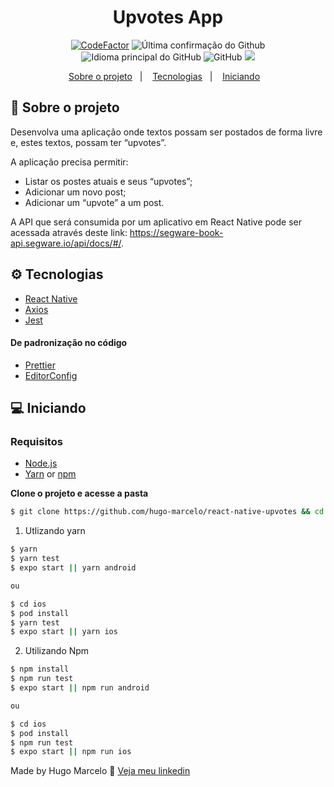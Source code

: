 <h1 align="center">
  Upvotes App
</h1>

<p align = "center">
<a href="https://www.codefactor.io/repository/github/hugo-marcelo/react-native-upvotes"><img src="https://www.codefactor.io/repository/github/hugo-marcelo/react-native-upvotes/badge" alt="CodeFactor" /></a>
<img alt = "Última confirmação do Github" src = "https://img.shields.io/github/last-commit/hugo-marcelo/react-native-upvotes">
<img alt = "Idioma principal do GitHub" src = "https://img.shields.io/github/languages/top/hugo-marcelo/react-native-upvotes">
<img alt = "GitHub" src = "https://img.shields.io/github/license/hugo-marcelo/react-native-upvotes.svg">
<a href="https://www.codacy.com/manual/hugo-marcelo/react-native-upvotes?utm_source=github.com&amp;utm_medium=referral&amp;utm_content=hugo-marcelo/react-native-upvotes&amp;utm_campaign=Badge_Grade"><img src="https://api.codacy.com/project/badge/Grade/147d0b2836734c79b7ee5ea035f065b4"/></a>
</p>

<p align="center">
  <a href="#-sobre-o-projeto">Sobre o projeto</a>&nbsp;&nbsp;&nbsp;|&nbsp;&nbsp;&nbsp;
  <a href="#-tecnologias">Tecnologias</a>&nbsp;&nbsp;&nbsp;|&nbsp;&nbsp;&nbsp;
  <a href="#-Iniciando">Iniciando</a>&nbsp;&nbsp;&nbsp;
</p>

## 💼 Sobre o projeto

Desenvolva uma aplicação onde textos possam ser postados de forma livre e, estes textos, possam ter
“upvotes”.

A aplicação precisa permitir:

- Listar os postes atuais e seus “upvotes”;
- Adicionar um novo post;
- Adicionar um “upvote” a um post.

A API que será consumida por um aplicativo em React Native pode ser acessada através deste link:
https://segware-book-api.segware.io/api/docs/#/.

## ⚙️ Tecnologias

- [React Native](https://reactnative.dev/)
- [Axios](https://github.com/axios/axios)
- [Jest](https://jestjs.io/)

#### De padronização no código

- [Prettier](https://prettier.io/)
- [EditorConfig](https://editorconfig.org/)

## 💻 Iniciando

### Requisitos

- [Node.js](https://nodejs.org/en/)
- [Yarn](https://classic.yarnpkg.com/) or [npm](https://www.npmjs.com/)

**Clone o projeto e acesse a pasta**

```bash
$ git clone https://github.com/hugo-marcelo/react-native-upvotes && cd react-native-upvotes
```

1. Utlizando yarn

```sh
$ yarn
$ yarn test
$ expo start || yarn android

ou

$ cd ios
$ pod install
$ yarn test
$ expo start || yarn ios
```

2. Utilizando Npm

```sh
$ npm install
$ npm run test
$ expo start || npm run android

ou

$ cd ios
$ pod install
$ npm run test
$ expo start || npm run ios
```

Made by Hugo Marcelo 👋 [Veja meu linkedin](https://www.linkedin.com/in/hugo-marcelo-dev/)
